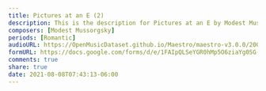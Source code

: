 ```yaml
---
title: Pictures at an E (2)
description: This is the description for Pictures at an E by Modest Mussorgsky
composers: [Modest Mussorgsky]
periods: [Romantic]
audioURL: https://OpenMusicDataset.github.io/Maestro/maestro-v3.0.0/2006/MIDI-Unprocessed_18_R1_2006_01-05_ORIG_MID--AUDIO_18_R1_2006_05_Track05_wav.midi
formURL: https://docs.google.com/forms/d/e/1FAIpQLSeYGR0hMp5O6ziaYg0SG-biTlufCESSnheCECb9mEUxcEq8xw/viewform
comments: true
share: true
date: 2021-08-08T07:43:13-06:00
---
```

